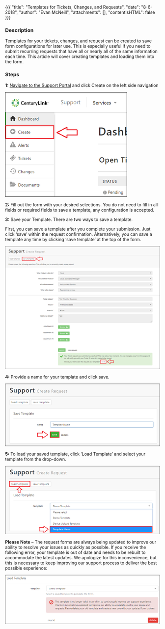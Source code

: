 {{{
  "title": "Templates for Tickets, Changes, and Requests",
  "date": "8-6-2018",
  "author": "Evan McNeill",
  "attachments": [],
  "contentIsHTML": false
}}}

### Description

Templates for your tickets, changes, and request can be created to save form configurations for later use.  This is especially useful if you need to submit recurring requests that have all or nearly all of the same information each time.  This article will cover creating templates and loading them into the form.

### Steps

**1:** [Navigate to the Support Portal](how-to-navigate-to-managed-support-portal) and click Create on the left side navigation

![Template](../../images/managedsupport/requesttemplate-1.png)

**2:** Fill out the form with your desired selections.  You do not need to fill in all fields or required fields to save a template, any configuration is accepted.

**3:** Save your Template.  There are two ways to save a template.

First, you can save a template after you complete your submission.  Just click ‘save’ within the request confirmation.  Alternatively, you can save a template any time by clicking ‘save template’ at the top of the form.

![Template](../../images/managedsupport/requesttemplate-2.png)

**4:** Provide a name for your template and click save.

![Template](../../images/managedsupport/requesttemplate-3.png)

**5:** To load your saved template, click ‘Load Template’ and select your template from the drop-down.

![Template](../../images/managedsupport/requesttemplate-4.png)

**Please Note** – The request forms are always being updated to improve our ability to resolve your issues as quickly as possible.  If you receive the following error, your template is out of date and needs to be rebuilt to accommodate the latest updates.  We apologize for this inconvenience, but this is necessary to keep improving our support process to deliver the best possible experience:

![Template](../../images/managedsupport/requesttemplate-5.png)

